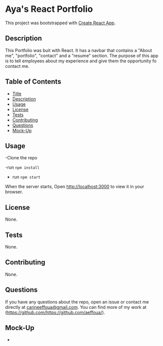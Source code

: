 # Aya's React Portfolio 

This project was bootstrapped with [Create React App](https://github.com/facebook/create-react-app).

## Description

This Portfolio was buit with React. It has a navbar that contains a "About me", "portfolio", "contact" and a "resume" section. 
The purpose of this app is to tell employees about my experience and give them the opportunity fo contact me.


## Table of Contents
- [Title](#title)
- [Description](#description)
- [Usage](#usage)
- [License](#license)
- [Tests](#tests)
- [Contributing](#contributing)
- [Questions](#questions)
- [Mock-Up](#mock-up)


## Usage


-Clone the repo

-run `npm install`

- run `npm start` 

When the server starts, Open [http://localhost:3000](http://localhost:3000) to view it in your browser.

## License
None.

## Tests
None.

## Contributing
None.

## Questions
If you have any questions about the repo, open an issue or contact me directly at carineeffoua@gmail.com. You can find more of my work at (https://github.com/https://github.com/aeffoua/).

## Mock-Up

-





